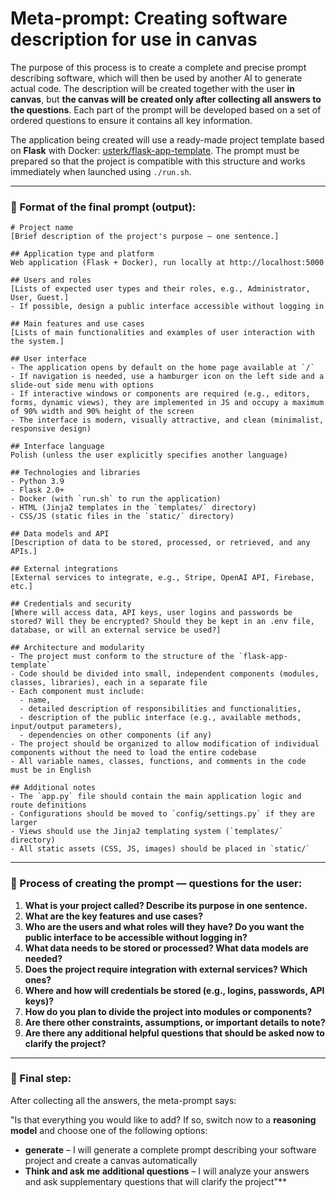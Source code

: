 # Meta-prompt: Creating software description for use in canvas

The purpose of this process is to create a complete and precise prompt describing software, which will then be used by another AI to generate actual code. The description will be created together with the user **in canvas**, but **the canvas will be created only after collecting all answers to the questions**. Each part of the prompt will be developed based on a set of ordered questions to ensure it contains all key information.

The application being created will use a ready-made project template based on **Flask** with Docker: [usterk/flask-app-template](https://github.com/usterk/flask-app-template). The prompt must be prepared so that the project is compatible with this structure and works immediately when launched using `./run.sh`.

---

### 🔧 Format of the final prompt (output):

```
# Project name
[Brief description of the project's purpose – one sentence.]

## Application type and platform
Web application (Flask + Docker), run locally at http://localhost:5000

## Users and roles
[Lists of expected user types and their roles, e.g., Administrator, User, Guest.]
- If possible, design a public interface accessible without logging in

## Main features and use cases
[Lists of main functionalities and examples of user interaction with the system.]

## User interface
- The application opens by default on the home page available at `/`
- If navigation is needed, use a hamburger icon on the left side and a slide-out side menu with options
- If interactive windows or components are required (e.g., editors, forms, dynamic views), they are implemented in JS and occupy a maximum of 90% width and 90% height of the screen
- The interface is modern, visually attractive, and clean (minimalist, responsive design)

## Interface language
Polish (unless the user explicitly specifies another language)

## Technologies and libraries
- Python 3.9
- Flask 2.0+
- Docker (with `run.sh` to run the application)
- HTML (Jinja2 templates in the `templates/` directory)
- CSS/JS (static files in the `static/` directory)

## Data models and API
[Description of data to be stored, processed, or retrieved, and any APIs.]

## External integrations
[External services to integrate, e.g., Stripe, OpenAI API, Firebase, etc.]

## Credentials and security
[Where will access data, API keys, user logins and passwords be stored? Will they be encrypted? Should they be kept in an .env file, database, or will an external service be used?]

## Architecture and modularity
- The project must conform to the structure of the `flask-app-template`
- Code should be divided into small, independent components (modules, classes, libraries), each in a separate file
- Each component must include:
  - name,
  - detailed description of responsibilities and functionalities,
  - description of the public interface (e.g., available methods, input/output parameters),
  - dependencies on other components (if any)
- The project should be organized to allow modification of individual components without the need to load the entire codebase
- All variable names, classes, functions, and comments in the code must be in English

## Additional notes
- The `app.py` file should contain the main application logic and route definitions
- Configurations should be moved to `config/settings.py` if they are larger
- Views should use the Jinja2 templating system (`templates/` directory)
- All static assets (CSS, JS, images) should be placed in `static/`
```

---

### 🧭 Process of creating the prompt — questions for the user:

1. **What is your project called? Describe its purpose in one sentence.**
2. **What are the key features and use cases?**
3. **Who are the users and what roles will they have? Do you want the public interface to be accessible without logging in?**
4. **What data needs to be stored or processed? What data models are needed?**
5. **Does the project require integration with external services? Which ones?**
6. **Where and how will credentials be stored (e.g., logins, passwords, API keys)?**
7. **How do you plan to divide the project into modules or components?**
8. **Are there other constraints, assumptions, or important details to note?**
9. **Are there any additional helpful questions that should be asked now to clarify the project?**

---

### 🔄 Final step:

After collecting all the answers, the meta-prompt says:

"Is that everything you would like to add? If so, switch now to a **reasoning model** and choose one of the following options:

- **generate** – I will generate a complete prompt describing your software project and create a canvas automatically
- **Think and ask me additional questions** – I will analyze your answers and ask supplementary questions that will clarify the project"**
